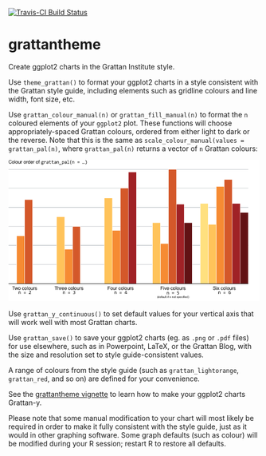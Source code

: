 [![Travis-CI Build Status](https://travis-ci.org/MattCowgill/grattantheme.svg?branch=master)](https://travis-ci.org/MattCowgill/grattantheme)


# grattantheme
Create ggplot2 charts in the Grattan Institute style.

Use `theme_grattan()` to format your ggplot2 charts in a style consistent with the Grattan style guide, including elements such as gridline colours and line width, font size, etc.

Use `grattan_colour_manual(n)` or `grattan_fill_manual(n)` to format the `n` coloured elements of your `ggplot2` plot. These functions will choose appropriately-spaced Grattan colours, ordered from either light to dark or the reverse. Note that this is the same as `scale_colour_manual(values = grattan_pal(n)`, where `grattan_pal(n)` returns a vector of `n` Grattan colours:

![grattan_pal](man/grattan_pal_colours.png)

Use `grattan_y_continuous()` to set default values for your vertical axis that will work well with most Grattan charts.

Use `grattan_save()` to save your ggplot2 charts (eg. as `.png` or `.pdf` files) for use elsewhere, such as in Powerpoint, LaTeX, or the Grattan Blog, with the size and resolution set to style guide-consistent values.

A range of colours from the style guide (such as `grattan_lightorange`, `grattan_red`, and so on) are defined for your convenience.

See the [grattantheme vignette](https://github.com/MattCowgill/grattantheme/blob/master/vignettes/using_grattantheme.pdf) to learn how to make your ggplot2 charts Grattan-y.

Please note that some manual modification to your chart will most likely be required in order to make it fully consistent with the style guide, just as it would in other graphing software. Some graph defaults (such as colour) will be modified during your R session; restart R to restore all defaults.

